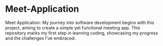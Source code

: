 # Meet-Application
Meet Application: My journey into software development begins with this project, aiming to create a simple yet functional meeting app. This repository marks my first step in learning coding, showcasing my progress and the challenges I've embraced.
